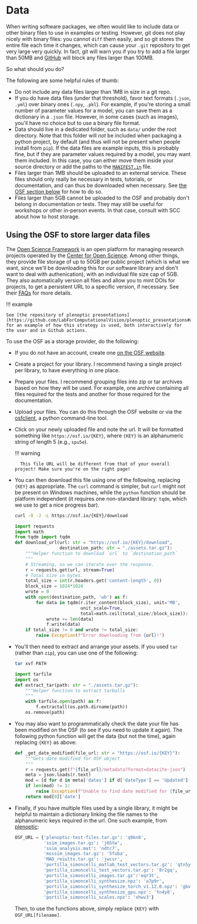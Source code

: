 # Data

When writing software packages, we often would like to include data or other binary files to use in examples or testing. However, git does not play nicely with binary files: you cannot `diff` them easily, and so git stores the entire file each time it changes, which can cause your `.git` repository to get very large very quickly. In fact, git will warn you if you try to add a file larger than 50MB and [GitHub](https://docs.github.com/en/repositories/working-with-files/managing-large-files/about-large-files-on-github) will block any files larger than 100MB.

So what should you do?

The following are some helpful rules of thumb:

- Do not include any data files larger than 1MB in size in a git repo.
- If you do have data files (under that threshold), favor text formats (`.json`, `.yml`) over binary ones (`.npy`, `.pkl`). For example, if you're storing a small number of parameter values for a model, you can save them as a dictionary in a `.json` file. However, in some cases (such as images), you'll have no choice but to use a binary file format.
- Data should live in a dedicated folder, such as `data/` under the root directory. Note that this folder will *not* be included when packaging a python project, by default (and thus will not be present when people install from `pip`). If the data files are example inputs, this is probably fine, but if they are parameter values required by a model, you may want them included. In this case, you can either move them inside your source directory or add the paths to the [`MANIFEST.in`](https://packaging.python.org/en/latest/guides/using-manifest-in/#using-manifest-in) file.
- Files larger than 1MB should be uploaded to an external service. These files should only really be necessary in tests, tutorials, or documentation, and can thus be downloaded when necessary. See [the OSF section below](#using-the-osf-to-store-larger-data-files) for how to do so.
- Files larger than 5GB cannot be uploaded to the OSF and probably don't belong in documentation or tests. They may still be useful for workshops or other in-person events. In that case, consult with SCC about how to host storage.

## Using the OSF to store larger data files

The [Open Science Framework](https://osf.io/) is an open platform for managing research projects operated by the [Center for Open Science](https://www.cos.io/). Among other things, they provide file storage of up to 50GB per public project (which is what we want, since we'll be downloading this for our software library and don't want to deal with authenication), with an individual file size cap of 5GB. They also automatically version all files and allow you to mint DOIs for projects, to get a persistent URL to a specific version, if necessary. See their [FAQs](https://help.osf.io/article/555-add-ons-storage-api-integration-faq-s) for more details.

!!! example
    
    See [the repository of plenoptic presentations](https://github.com/LabForComputationalVision/plenoptic_presentations#assets) for an example of how this strategy is used, both interactively for the user and in Github actions.

To use the OSF as a storage provider, do the following:

- If you do not have an account, create one [on the OSF website](https://osf.io).
- Create a project for your library. I recommend having a single project per library, to have everything in one place.
- Prepare your files. I recommend grouping files into zip or tar archives based on how they will be used. For example, one archive containing all files required for the tests and another for those required for the documentation.
- Upload your files. You can do this through the OSF website or via the [osfclient](https://github.com/osfclient/osfclient), a python command-line tool.
- Click on your newly uploaded file and note the url. It will be formatted something like `https://osf.io/{KEY}`, where `{KEY}` is an alphanumeric string of length 5 (e.g., `spu5e`).

    !!! warning
    
        This file URL will be different from that of your overall project! Make sure you're on the right page!

- You can then download this file using one of the following, replacing `{KEY}` as appropriate. The `curl` command is simpler, but `curl` might not be present on Windows machines, while the `python` function should be platform independent (it requires one non-standard library: `tqdm`, which we use to get a nice progress bar).
    ```bash 
    curl -O -J -L https://osf.io/{KEY}/download
    ```
    
    ```python
    import requests
    import math
    from tqdm import tqdm
    def download_url(url: str = "https://osf.io/{KEY}/download",
                     destination_path: str = "./assets.tar.gz"):
        """Helper function to download `url` to `destination_path`
        """
        # Streaming, so we can iterate over the response.
        r = requests.get(url, stream=True)
        # Total size in bytes.
        total_size = int(r.headers.get('content-length', 0))
        block_size = 1024*1024
        wrote = 0
        with open(destination_path, 'wb') as f:
            for data in tqdm(r.iter_content(block_size), unit='MB',
                             unit_scale=True,
                             total=math.ceil(total_size//block_size)):
                wrote += len(data)
                f.write(data)
        if total_size != 0 and wrote != total_size:
            raise Exception(f"Error downloading from {url}!")
    ```

- You'll then need to extract and arrange your assets. If you used `tar` (rather than `zip`), you can use one of the following:
    ```bash
    tar xvf PATH
    ```

    ```python
    import tarfile
    import os
    def extract_tar(path: str = "./assets.tar.gz"):
        """Helper function to extract tarballs
        """
        with tarfile.open(path) as f:
            f.extractall(os.path.dirname(path))
        os.remove(path)
    ```
    
- You may also want to programmatically check the date your file has been modified on the OSF (to see if you need to update it again). The following python function will get the data (but not the time), again replacing `{KEY}` as above:

    ```python
    def _get_date_modified(file_url: str = "https://osf.io/{KEY}"):
        """Gets date modified for OSF object
        """
        r = requests.get(f"{file_url}/metadata?format=datacite-json")
        meta = json.loads(r.text)
        mod = [d for d in meta['dates'] if d['dateType'] == 'Updated']
        if len(mod) != 1:
            raise Exception(f"Unable to find date modified for {file_url}!")
        return mod[0]['date']
    ```
    
- Finally, if you have multiple files used by a single library, it might be helpful to maintain a dictionary linking the file names to the alphanumeric keys required in the url. One such example, from [plenoptic](https://github.com/LabForComputationalVision/plenoptic/):

     ```python
     OSF_URL = {'plenoptic-test-files.tar.gz': 'q9kn8',
                'ssim_images.tar.gz': 'j65tw',
                'ssim_analysis.mat': 'ndtc7',
                'msssim_images.tar.gz': '5fuba',
                'MAD_results.tar.gz': 'jwcsr',
                'portilla_simoncelli_matlab_test_vectors.tar.gz': 'qtn5y',
                'portilla_simoncelli_test_vectors.tar.gz': '8r2gq',
                'portilla_simoncelli_images.tar.gz':'eqr3t',
                'portilla_simoncelli_synthesize.npz': 'a7p9r',
                'portilla_simoncelli_synthesize_torch_v1.12.0.npz': 'gbv8e',
                'portilla_simoncelli_synthesize_gpu.npz': 'tn4y8',
                'portilla_simoncelli_scales.npz': 'xhwv3'}
     ```
     
     Then, to use the functions above, simply replace `{KEY}` with `OSF_URL[filename]`.
